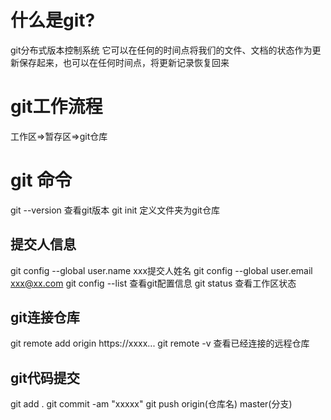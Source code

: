 # 什么是git?
  git分布式版本控制系统 它可以在任何的时间点将我们的文件、文档的状态作为更新保存起来，也可以在任何时间点，将更新记录恢复回来

# git工作流程
  工作区=>暂存区=>git仓库

# git 命令
  git --version 查看git版本
  git init 定义文件夹为git仓库

## 提交人信息
  git config --global user.name xxx提交人姓名
  git config --global user.email xxx@xx.com 
  git config --list 查看git配置信息
  git status 查看工作区状态

## git连接仓库
  git remote add origin https://xxxx...
  git remote -v 查看已经连接的远程仓库

## git代码提交
  git add . 
  git commit -am "xxxxx"
  git push origin(仓库名) master(分支)
